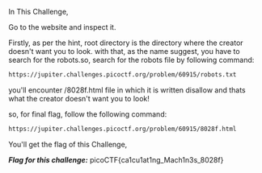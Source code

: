 In This Challenge,

Go to the website and inspect it.

Firstly, as per the hint, root directory is the directory where the creator doesn't want you to look.
with that, as the name suggest, you have to search for the robots.so, search for the robots file by following 
command:

```bash
https://jupiter.challenges.picoctf.org/problem/60915/robots.txt
```
you'll encounter /8028f.html file in which it is written disallow and thats what the creator doesn't want you to look!

so, for final flag, follow the following command:

```bash
https://jupiter.challenges.picoctf.org/problem/60915/8028f.html
```

You'll get the flag of this Challenge,

***Flag for this challenge:***  picoCTF{ca1cu1at1ng_Mach1n3s_8028f}